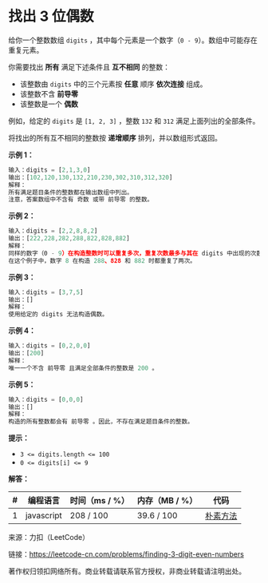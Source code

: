 # 找出 3 位偶数

给你一个整数数组 `digits` ，其中每个元素是一个数字（`0 - 9`）。数组中可能存在重复元素。

你需要找出 **所有** 满足下述条件且 **互不相同** 的整数：

- 该整数由 `digits` 中的三个元素按 **任意** 顺序 **依次连接** 组成。
- 该整数不含 **前导零**
- 该整数是一个 **偶数**

例如，给定的 `digits` 是 `[1, 2, 3]` ，整数 `132` 和 `312` 满足上面列出的全部条件。

将找出的所有互不相同的整数按 **递增顺序** 排列，并以数组形式返回。

**示例 1：**

``` javascript
输入：digits = [2,1,3,0]
输出：[102,120,130,132,210,230,302,310,312,320]
解释：
所有满足题目条件的整数都在输出数组中列出。 
注意，答案数组中不含有 奇数 或带 前导零 的整数。
```

**示例 2：**

``` javascript
输入：digits = [2,2,8,8,2]
输出：[222,228,282,288,822,828,882]
解释：
同样的数字（0 - 9）在构造整数时可以重复多次，重复次数最多与其在 digits 中出现的次数一样。
在这个例子中，数字 8 在构造 288、828 和 882 时都重复了两次。
```

**示例 3：**

``` javascript
输入：digits = [3,7,5]
输出：[]
解释：
使用给定的 digits 无法构造偶数。
```

**示例 4：**

``` javascript
输入：digits = [0,2,0,0]
输出：[200]
解释：
唯一一个不含 前导零 且满足全部条件的整数是 200 。
```

**示例 5：**

``` javascript
输入：digits = [0,0,0]
输出：[]
解释：
构造的所有整数都会有 前导零 。因此，不存在满足题目条件的整数。
```

**提示：**

- `3 <= digits.length <= 100`
- `0 <= digits[i] <= 9`

**解答：**

**#**|**编程语言**|**时间（ms / %）**|**内存（MB / %）**|**代码**
--|--|--|--|--
1|javascript|208 / 100|39.6 / 100|[朴素方法](./javascript/ac_v1.js)

来源：力扣（LeetCode）

链接：https://leetcode-cn.com/problems/finding-3-digit-even-numbers

著作权归领扣网络所有。商业转载请联系官方授权，非商业转载请注明出处。

